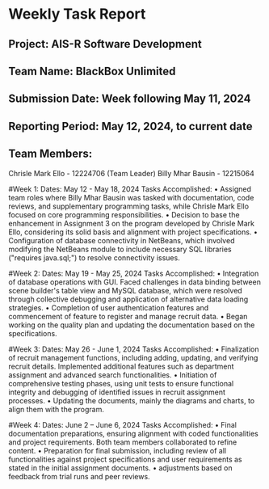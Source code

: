 # Weekly Task Report

## Project: AIS-R Software Development
## Team Name: BlackBox Unlimited
## Submission Date: Week following May 11, 2024
## Reporting Period: May 12, 2024, to current date
## Team Members:
Chrisle Mark Ello - 12224706 (Team Leader)
Billy Mhar Bausin - 12215064

#Week 1:
Dates: May 12 - May 18, 2024
Tasks Accomplished:
•	Assigned team roles where Billy Mhar Bausin was tasked with documentation, code reviews, and supplementary programming tasks, while Chrisle Mark Ello focused on core programming responsibilities.
•	Decision to base the enhancement in Assignment 3 on the program developed by Chrisle Mark Ello, considering its solid basis and alignment with project specifications.
•	Configuration of database connectivity in NetBeans, which involved modifying the NetBeans module to include necessary SQL libraries ("requires java.sql;") to resolve connectivity issues.

#Week 2:
Dates: May 19 - May 25, 2024
Tasks Accomplished:
•	Integration of database operations with GUI. Faced challenges in data binding between scene builder's table view and MySQL database, which were resolved through collective debugging and application of alternative data loading strategies.
•	Completion of user authentication features and commencement of feature to register and manage recruit data.
•	Began working on the quality plan and updating the documentation based on the specifications.

#Week 3:
Dates: May 26 - June 1, 2024
Tasks Accomplished:
•	Finalization of recruit management functions, including adding, updating, and verifying recruit details. Implemented additional features such as department assignment and advanced search functionalities.
•	Initiation of comprehensive testing phases, using unit tests to ensure functional integrity and debugging of identified issues in recruit assignment processes.
•	Updating the documents, mainly the diagrams and charts, to align them with the program.

#Week 4:
Dates: June 2 – June 6, 2024
Tasks Accomplished:
•	Final documentation preparations, ensuring alignment with coded functionalities and project requirements. Both team members collaborated to refine content.
•	Preparation for final submission, including review of all functionalities against project specifications and user requirements as stated in the initial assignment documents.
•	adjustments based on feedback from trial runs and peer reviews.
 
